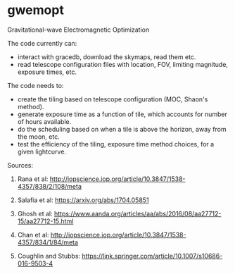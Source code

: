 # gwemopt
Gravitational-wave Electromagnetic Optimization

The code currently can:
- interact with gracedb, download the skymaps, read them etc. 
- read telescope configuration files with location, FOV, limiting magnitude, exposure times, etc.

The code needs to:
- create the tiling based on telescope configuration (MOC, Shaon's method).
- generate exposure time as a function of tile, which accounts for number of hours available. 
- do the scheduling based on when a tile is above the horizon, away from the moon, etc.
- test the efficiency of the tiling, exposure time method choices, for a given lightcurve.

Sources:
1. Rana et al: http://iopscience.iop.org/article/10.3847/1538-4357/838/2/108/meta

2. Salafia et al: https://arxiv.org/abs/1704.05851

3. Ghosh et al: https://www.aanda.org/articles/aa/abs/2016/08/aa27712-15/aa27712-15.html

4. Chan et al: http://iopscience.iop.org/article/10.3847/1538-4357/834/1/84/meta

5. Coughlin and Stubbs: https://link.springer.com/article/10.1007/s10686-016-9503-4 

